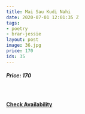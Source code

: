 ```yaml
---
title: Mai Sau Kudi Nahi
date: 2020-07-01 12:01:35 Z
tags:
- poetry
- brar-jessie
layout: post
image: 36.jpg
price: 170
ids: 35
---
```


<h5>Price: 170</h5><br>




<h4><a class="add-cart cart1" href="{{ site.baseurl }}/books#35"><b>Check Availability</b></a></h4>

<body>
 <script src="{{ site.baseurl }}/js/main.js"></script>
 </body>